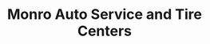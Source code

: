 ---
title: "Monro Auto Service and Tire Centers"
url: /zanesville/monro-auto-service-and-tire-centers/
shop: Autowerkstatt
---